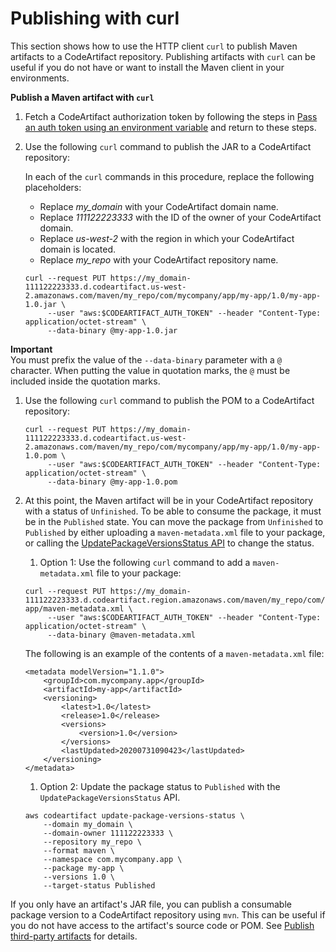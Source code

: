 # Publishing with curl<a name="maven-curl"></a>

This section shows how to use the HTTP client `curl` to publish Maven artifacts to a CodeArtifact repository\. Publishing artifacts with `curl` can be useful if you do not have or want to install the Maven client in your environments\.

**Publish a Maven artifact with `curl`**

1. Fetch a CodeArtifact authorization token by following the steps in [Pass an auth token using an environment variable](tokens-authentication.md#env-var) and return to these steps\.

1. Use the following `curl` command to publish the JAR to a CodeArtifact repository:

   In each of the `curl` commands in this procedure, replace the following placeholders:
   + Replace *my\_domain* with your CodeArtifact domain name\.
   + Replace *111122223333* with the ID of the owner of your CodeArtifact domain\.
   + Replace *us\-west\-2* with the region in which your CodeArtifact domain is located\.
   + Replace *my\_repo* with your CodeArtifact repository name\.

   ```
   curl --request PUT https://my_domain-111122223333.d.codeartifact.us-west-2.amazonaws.com/maven/my_repo/com/mycompany/app/my-app/1.0/my-app-1.0.jar \
        --user "aws:$CODEARTIFACT_AUTH_TOKEN" --header "Content-Type: application/octet-stream" \
        --data-binary @my-app-1.0.jar
   ```
**Important**  
You must prefix the value of the `--data-binary` parameter with a `@` character\. When putting the value in quotation marks, the `@` must be included inside the quotation marks\.

1. Use the following `curl` command to publish the POM to a CodeArtifact repository:

   ```
   curl --request PUT https://my_domain-111122223333.d.codeartifact.us-west-2.amazonaws.com/maven/my_repo/com/mycompany/app/my-app/1.0/my-app-1.0.pom \
        --user "aws:$CODEARTIFACT_AUTH_TOKEN" --header "Content-Type: application/octet-stream" \
        --data-binary @my-app-1.0.pom
   ```

1. At this point, the Maven artifact will be in your CodeArtifact repository with a status of `Unfinished`\. To be able to consume the package, it must be in the `Published` state\. You can move the package from `Unfinished` to `Published` by either uploading a `maven-metadata.xml` file to your package, or calling the [UpdatePackageVersionsStatus API](https://docs.aws.amazon.com/codeartifact/latest/APIReference/API_UpdatePackageVersionsStatus.html) to change the status\.

   1.  Option 1: Use the following `curl` command to add a `maven-metadata.xml` file to your package: 

      ```
      curl --request PUT https://my_domain-111122223333.d.codeartifact.region.amazonaws.com/maven/my_repo/com/mycompany/app/my-app/maven-metadata.xml \
           --user "aws:$CODEARTIFACT_AUTH_TOKEN" --header "Content-Type: application/octet-stream" \
           --data-binary @maven-metadata.xml
      ```

      The following is an example of the contents of a `maven-metadata.xml` file:

      ```
      <metadata modelVersion="1.1.0">
          <groupId>com.mycompany.app</groupId>
          <artifactId>my-app</artifactId>
          <versioning>
              <latest>1.0</latest>
              <release>1.0</release>
              <versions>
                  <version>1.0</version>
              </versions>
              <lastUpdated>20200731090423</lastUpdated>
          </versioning>
      </metadata>
      ```

   1.  Option 2: Update the package status to `Published` with the `UpdatePackageVersionsStatus` API\. 

      ```
      aws codeartifact update-package-versions-status \
          --domain my_domain \
          --domain-owner 111122223333 \
          --repository my_repo \
          --format maven \
          --namespace com.mycompany.app \
          --package my-app \
          --versions 1.0 \
          --target-status Published
      ```

If you only have an artifact's JAR file, you can publish a consumable package version to a CodeArtifact repository using `mvn`\. This can be useful if you do not have access to the artifact's source code or POM\. See [Publish third\-party artifacts](maven-mvn.md#publishing-third-party-artifacts) for details\.